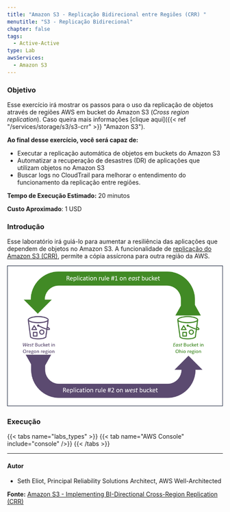 ```yaml
---
title: "Amazon S3 - Replicação Bidirecional entre Regiões (CRR) "
menutitle: "S3 - Replicação Bidirecional"
chapter: false
tags:
  - Active-Active
type: Lab
awsServices: 
  - Amazon S3
---
```


### Objetivo

Esse exercício irá mostrar os passos para o uso da replicação de objetos através de regiões AWS em bucket do Amazon S3 (*Cross region replication*). Caso queira mais informações [clique aqui]({{< ref "/services/storage/s3/s3-crr" >}} "Amazon S3").

**Ao final desse exercício, você será capaz de:**
- Executar a replicação automática de objetos em buckets do Amazon S3
- Automatizar a recuperação de desastres (DR) de aplicações que utilizam objetos no Amazon S3
- Buscar logs no CloudTrail para melhorar o entendimento do funcionamento da replicação entre regiões.

**Tempo de Execução Estimado:** 20 minutos

**Custo Aproximado**: 1 USD

### Introdução

Esse laboratório irá guiá-lo para aumentar a resiliência das aplicações que dependem de objetos no Amazon S3. A funcionalidade de [replicação do Amazon S3 (CRR)](https://docs.aws.amazon.com/pt_br/AmazonS3/latest/dev/replication.html), permite a cópia assícrona para outra região da AWS.

<img src="./images/lab-s3-bi-crr.png?width=550px" />

### Execução
{{< tabs name="labs_types" >}} 
{{< tab name="AWS Console" include="console" />}} 
{{< /tabs >}}

---

#### Autor

* Seth Eliot, Principal Reliability Solutions Architect, AWS Well-Architected


**Fonte:** [Amazon S3 - Implementing BI-Directional Cross-Region Replication (CRR)](https://wellarchitectedlabs.com/reliability/200_labs/200_bidirectional_replication_for_s3/)


